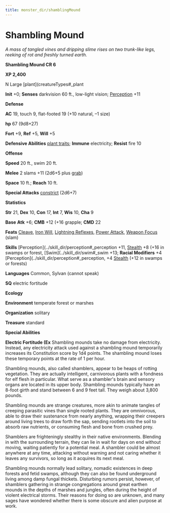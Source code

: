 ```yaml
---
title: monster_dir/shamblingMound
---
```

# Shambling Mound

_A mass of tangled vines and dripping slime rises on two trunk-like legs, reeking of rot and freshly turned earth._

**Shambling Mound CR 6**

**XP 2,400**

N Large [plant](creatureTypes#_plant

**Init** +0; **Senses** darkvision 60 ft., low-light vision; [Perception](../skill_dir/perception#_perception) +11

**Defense**

**AC** 19, touch 9, flat-footed 19 (+10 natural, –1 size)

**hp** 67 (9d8+27)

**Fort** +9, **Ref** +5, **Will** +5

**Defensive Abilities** [plant traits](universalMonsterRules#_plant-traits); **Immune** electricity; **Resist** fire 10

**Offense**

**Speed** 20 ft., swim 20 ft.

**Melee** 2 slams +11 (2d6+5 plus [grab](universalMonsterRules#_grab))

**Space** 10 ft.; **Reach** 10 ft.

**Special Attacks** [constrict](universalMonsterRules#_constrict) (2d6+7)

**Statistics**

**Str** 21, **Dex** 10, **Con** 17, **Int** 7, **Wis** 10, **Cha** 9

**Base**  **Atk** +6; **CMB** +12 (+16 grapple; **CMD** 22

**Feats** [Cleave](../feats#_cleave), [Iron Will](../feats#_iron-will), [Lightning Reflexes](../feats#_lightning-reflexes), [Power Attack](../feats#_power-attack), [Weapon Focus](../feats#_weapon-focus) (slam)

**Skills** [Perception](../skill_dir/perception#_perception +11, [Stealth](../skill_dir/stealth#_stealth) +8 (+16 in swamps or forest, [Swim](../skill_dir/swim#_swim +13; **Racial Modifiers** +4 [Perception](../skill_dir/perception#_perception, +4 [Stealth](../skill_dir/stealth#_stealth) (+12 in swamps or forests)

**Languages** Common, Sylvan (cannot speak)

**SQ** electric fortitude

**Ecology**

**Environment** temperate forest or marshes

**Organization** solitary

**Treasure** standard

**Special Abilities**

**Electric Fortitude (Ex** Shambling mounds take no damage from electricity. Instead, any electricity attack used against a shambling mound temporarily increases its Constitution score by 1d4 points. The shambling mound loses these temporary points at the rate of 1 per hour.

Shambling mounds, also called shamblers, appear to be heaps of rotting vegetation. They are actually intelligent, carnivorous plants with a fondness for elf flesh in particular. What serve as a shambler's brain and sensory organs are located in its upper body. Shambling mounds typically have an 8-foot girth and stand between 6 and 9 feet tall. They weigh about 3,800 pounds.

Shambling mounds are strange creatures, more akin to animate tangles of creeping parasitic vines than single rooted plants. They are omnivorous, able to draw their sustenance from nearly anything, wrapping their creepers around living trees to draw forth the sap, sending rootlets into the soil to absorb raw nutrients, or consuming flesh and bone from crushed prey.

Shamblers are frighteningly stealthy in their native environments. Blending in with the surrounding terrain, they can lie in wait for days on end without moving, waiting patiently for a potential meal. A shambler could be almost anywhere at any time, attacking without warning and not caring whether it leaves any survivors, so long as it acquires its next meal.

Shambling mounds normally lead solitary, nomadic existences in deep forests and fetid swamps, although they can also be found underground living among damp fungal thickets. Disturbing rumors persist, however, of shamblers gathering in strange congregations around great earthen mounds in the depths of marshes and jungles, often during the height of violent electrical storms. Their reasons for doing so are unknown, and many sages have wondered whether there is some obscure and alien purpose at work.

